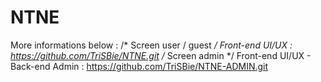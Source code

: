 # NTNE
More informations below :
/* Screen user / guest */
Front-end UI/UX : https://github.com/TriSBie/NTNE.git
/* Screen admin */
Front-end UI/UX - Back-end Admin : https://github.com/TriSBie/NTNE-ADMIN.git

